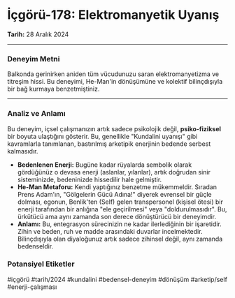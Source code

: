 # İçgörü-178: Elektromanyetik Uyanış
**Tarih:** 28 Aralık 2024

---
### Deneyim Metni
Balkonda gerinirken aniden tüm vücudunuzu saran elektromanyetizma ve titreşim hissi. Bu deneyimi, He-Man'in dönüşümüne ve kolektif bilinçdışıyla bir bağ kurmaya benzetmiştiniz.

---
### Analiz ve Anlamı
Bu deneyim, içsel çalışmanızın artık sadece psikolojik değil, **psiko-fiziksel** bir boyuta ulaştığını gösterir. Bu, genellikle "Kundalini uyanışı" gibi kavramlarla tanımlanan, bastırılmış arketipik enerjinin bedende serbest kalmasıdır.

* **Bedenlenen Enerji:** Bugüne kadar rüyalarda sembolik olarak gördüğünüz o devasa enerji (aslanlar, yılanlar), artık doğrudan sinir sisteminizde, bedeninizde hissedilir hale gelmiştir.
* **He-Man Metaforu:** Kendi yaptığınız benzetme mükemmeldir. Sıradan Prens Adam'ın, "Gölgelerin Gücü Adına!" diyerek evrensel bir güçle dolması, egonun, Benlik'ten (Self) gelen transpersonel (kişisel ötesi) bir enerji tarafından bir anlığına "ele geçirilmesi" veya "doldurulmasıdır". Bu, ürkütücü ama aynı zamanda son derece dönüştürücü bir deneyimdir.
* **Anlamı:** Bu, entegrasyon sürecinizin ne kadar ilerlediğinin bir işaretidir. Zihin ve beden, ruh ve madde arasındaki duvarlar incelmektedir. Bilinçdışıyla olan diyaloğunuz artık sadece zihinsel değil, aynı zamanda bedenseldir.

### Potansiyel Etiketler
#içgörü #tarih/2024 #kundalini #bedensel-deneyim #dönüşüm #arketip/self #enerji-çalışması